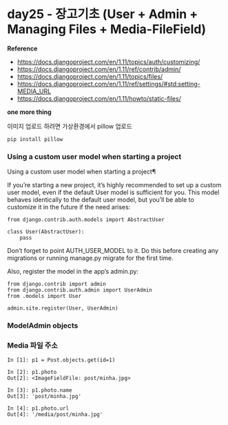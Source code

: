 # day25 - 장고기초 (User + Admin + Managing Files + Media-FileField)

**Reference**

* https://docs.djangoproject.com/en/1.11/topics/auth/customizing/
* https://docs.djangoproject.com/en/1.11/ref/contrib/admin/
* https://docs.djangoproject.com/en/1.11/topics/files/
* https://docs.djangoproject.com/en/1.11/ref/settings/#std:setting-MEDIA_URL
* https://docs.djangoproject.com/en/1.11/howto/static-files/

**one more thing**

이미지 업로드 하려면 가상환경에서 pillow 업로드
```
pip install pillow
```

### Using a custom user model when starting a project

Using a custom user model when starting a project¶

If you’re starting a new project, it’s highly recommended to set up a custom user model, even if the default User model is sufficient for you. This model behaves identically to the default user model, but you’ll be able to customize it in the future if the need arises:

```
from django.contrib.auth.models import AbstractUser

class User(AbstractUser):
    pass
```

Don’t forget to point AUTH_USER_MODEL to it. Do this before creating any migrations or running manage.py migrate for the first time.

Also, register the model in the app’s admin.py:

```
from django.contrib import admin
from django.contrib.auth.admin import UserAdmin
from .models import User

admin.site.register(User, UserAdmin)
```

### ModelAdmin objects



### Media 파일 주소

```
In [1]: p1 = Post.objects.get(id=1)

In [2]: p1.photo
Out[2]: <ImageFieldFile: post/minha.jpg>

In [3]: p1.photo.name
Out[3]: 'post/minha.jpg'

In [4]: p1.photo.url
Out[4]: '/media/post/minha.jpg'
```




